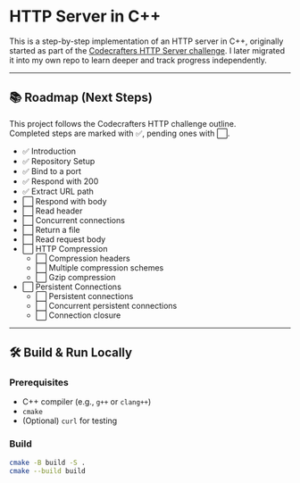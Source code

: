 # HTTP Server in C++

This is a step-by-step implementation of an HTTP server in C++,
originally started as part of the [Codecrafters HTTP Server challenge](https://codecrafters.io).
I later migrated it into my own repo to learn deeper and track progress independently.

---

## 📚 Roadmap (Next Steps)

This project follows the Codecrafters HTTP challenge outline.  
Completed steps are marked with ✅, pending ones with ⬜.

- ✅ Introduction
- ✅ Repository Setup
- ✅ Bind to a port
- ✅ Respond with 200
- ✅ Extract URL path
- ⬜ Respond with body
- ⬜ Read header
- ⬜ Concurrent connections
- ⬜ Return a file
- ⬜ Read request body
- ⬜ HTTP Compression
  - ⬜ Compression headers
  - ⬜ Multiple compression schemes
  - ⬜ Gzip compression
- ⬜ Persistent Connections
  - ⬜ Persistent connections
  - ⬜ Concurrent persistent connections
  - ⬜ Connection closure


---

## 🛠️ Build & Run Locally

### Prerequisites
- C++ compiler (e.g., `g++` or `clang++`)
- `cmake`
- (Optional) `curl` for testing

### Build
```bash
cmake -B build -S .
cmake --build build
